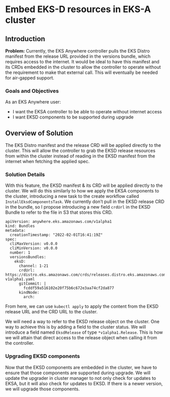 # Embed EKS-D resources in EKS-A cluster

## Introduction

**Problem:** Currently, the EKS Anywhere controller pulls the EKS Distro manifest from the release URL provided in the versions bundle, which requires access to the internet.
It would be ideal to have this manifest and its CRDs embedded in the cluster to allow the controller to operate without the requirement to make that external call.
This will eventually be needed for air-gapped support.

### Goals and Objectives

As an EKS Anywhere user:

* I want the EKSA controller to be able to operate without internet access
* I want EKSD components to be supported during upgrade

## Overview of Solution

The EKS Distro manifest and the release CRD will be applied directly to the cluster.
This will allow the controller to grab the EKSD release resources from within the cluster instead of reading in the EKSD manifest from the internet when fetching the applied spec.

### Solution Details

With this feature, the EKSD manifest & its CRD will be applied directly to the cluster.
We will do this similarly to how we apply the EKSA components to the cluster, introducing a new task to the create workflow called `InstallEksdComponentsTask`.
We currently don’t pull in the EKSD release CRD in the bundle, so I propose introducing a new field `crdUrl` in the EKSD Bundle to refer to the file in S3 that stores this CRD.

```
apiVersion: anywhere.eks.amazonaws.com/v1alpha1
kind: Bundles
metadata:
  creationTimestamp: "2022-02-01T16:41:19Z"
spec:
  cliMaxVersion: v0.0.0
  cliMinVersion: v0.0.0
  number: 1
  versionsBundles:
    eksD:
      channel: 1-21
      crdUrl: https://distro.eks.amazonaws.com/crds/releases.distro.eks.amazonaws.com-v1alpha1.yaml
      gitCommit: |
        fcddf59a516102e20f75b6c672e3aa74cf2da877
      kindNode:
        arch:
```

From here, we can use `kubectl apply` to apply the content from the EKSD release URL and the CRD URL to the cluster.

We will need a way to refer to the EKSD release object on the cluster.
One way to achieve this is by adding a field to the cluster status.
We will introduce a field named `EksdRelease` of type `*v1alpha1.Release`.
This is how we will attain that direct access to the release object when calling it from the controller.


### Upgrading EKSD components

Now that the EKSD components are embedded in the cluster, we have to ensure that those components are supported during upgrade.
We will update the upgrader in cluster manager to not only check for updates to EKSA, but it will also check for updates to EKSD.
If there is a newer version, we will upgrade those components.

